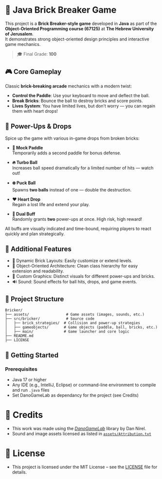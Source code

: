 # 🧱 Java Brick Breaker Game

This project is a **Brick Breaker-style game** developed in **Java** as part of the **Object-Oriented Programming course (67125)** at **The Hebrew University of Jerusalem**.  
It demonstrates strong object-oriented design principles and interactive game mechanics.  
> 🎓 Final Grade: **100**

## 🎮 Core Gameplay

Classic **brick-breaking arcade** mechanics with a modern twist:

- **Control the Paddle**: Use your keyboard to move and deflect the ball.
- **Break Bricks**: Bounce the ball to destroy bricks and score points.
- **Lives System**: You have limited lives, but don’t worry — you can regain them with heart drops!

## 🧩 Power-Ups & Drops

Spice up the game with various in-game drops from broken bricks:

- **🧪 Mock Paddle**  
  Temporarily adds a second paddle for bonus defense.

- **🔥 Turbo Ball**  
  Increases ball speed dramatically for a limited number of hits — watch out!

- **❄️ Puck Ball**  
  Spawns **two balls** instead of one — double the destruction.

- **❤️ Heart Drop**  
  Regain a lost life and extend your play.

- **🎁 Dual Buff**  
  Randomly grants **two** power-ups at once. High risk, high reward!

All buffs are visually indicated and time-bound, requiring players to react quickly and plan strategically.

## 🔧 Additional Features

- 🧱 Dynamic Brick Layouts: Easily customize or extend levels.
- 🧠 Object-Oriented Architecture: Clean class hierarchy for easy extension and readability.
- 🎨 Custom Graphics: Distinct visuals for different power-ups and bricks.
- 🔊 Sound: Sound effects for ball hits, drops, and game events.

## 📁 Project Structure
```
Bricker/
├── assets/                 # Game assets (images, sounds, etc.)
├── src/bricker/            # Source code
│   ├── brick_strategies/  # Collision and power-up strategies
│   ├── gameobjects/       # Game objects (paddle, ball, bricks, etc.)
│   ├── main/              # Game launcher and core logic
├── README.md
├── LICENSE
```

## 🚀 Getting Started

### Prerequisites

- Java 17 or higher
- Any IDE (e.g., IntelliJ, Eclipse) or command-line environment to compile and run `.java` files
- Set DanoGameLab as dependancy for the project (see Credits)

# 🌟 Credits
- This work was made using the [*DanoGameLab*](https://danthe1st.itch.io/danogamelab) library by Dan Nirel.
- Sound and image assets licensed as listed in [`assets/Attribution.txt`](https://github.com/noam-kimhi/Bricker/blob/main/assets/Attribution.txt)

# 📄 License
- This project is licensed under the MIT License – see the [LICENSE](LICENSE) file for details.
